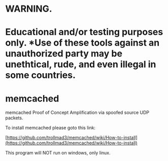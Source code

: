# WARNING. 
# Educational and/or testing purposes only. *Use of these tools against an unauthorized party may be unethtical, rude, and even illegal in some countries.

# memcached
memcached Proof of Concept Amplification via spoofed source UDP packets.

To install memcached please goto this link:

[https://github.com/trollmad3/memcached/wiki/How-to-install](https://github.com/trollmad3/memcached/wiki/How-to-install)

This program will NOT run on windows, only linux.

